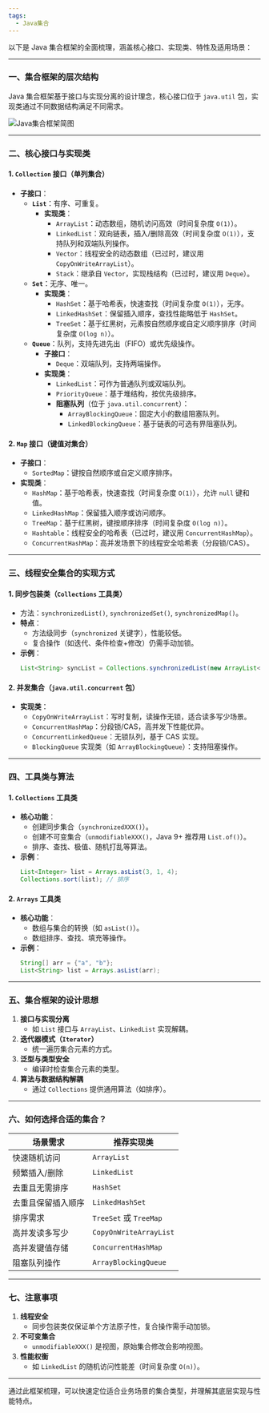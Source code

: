 ```yaml
---
tags:
  - Java集合
---
```

以下是 Java 集合框架的全面梳理，涵盖核心接口、实现类、特性及适用场景：

---

### **一、集合框架的层次结构**
Java 集合框架基于接口与实现分离的设计理念，核心接口位于 `java.util` 包，实现类通过不同数据结构满足不同需求。

![Java集合框架简图](https://i.imgur.com/5GzW6zT.png)

---

### **二、核心接口与实现类**

#### **1. `Collection` 接口（单列集合）**
   - **子接口**：
     - **`List`**：有序、可重复。
       - **实现类**：
         - `ArrayList`：动态数组，随机访问高效（时间复杂度 `O(1)`）。
         - `LinkedList`：双向链表，插入/删除高效（时间复杂度 `O(1)`），支持队列和双端队列操作。
         - `Vector`：线程安全的动态数组（已过时，建议用 `CopyOnWriteArrayList`）。
         - `Stack`：继承自 `Vector`，实现栈结构（已过时，建议用 `Deque`）。
     - **`Set`**：无序、唯一。
       - **实现类**：
         - `HashSet`：基于哈希表，快速查找（时间复杂度 `O(1)`），无序。
         - `LinkedHashSet`：保留插入顺序，查找性能略低于 `HashSet`。
         - `TreeSet`：基于红黑树，元素按自然顺序或自定义顺序排序（时间复杂度 `O(log n)`）。
     - **`Queue`**：队列，支持先进先出（FIFO）或优先级操作。
       - **子接口**：
         - `Deque`：双端队列，支持两端操作。
       - **实现类**：
         - `LinkedList`：可作为普通队列或双端队列。
         - `PriorityQueue`：基于堆结构，按优先级排序。
         - **阻塞队列**（位于 `java.util.concurrent`）：
           - `ArrayBlockingQueue`：固定大小的数组阻塞队列。
           - `LinkedBlockingQueue`：基于链表的可选有界阻塞队列。

#### **2. `Map` 接口（键值对集合）**
   - **子接口**：
     - `SortedMap`：键按自然顺序或自定义顺序排序。
   - **实现类**：
     - `HashMap`：基于哈希表，快速查找（时间复杂度 `O(1)`），允许 `null` 键和值。
     - `LinkedHashMap`：保留插入顺序或访问顺序。
     - `TreeMap`：基于红黑树，键按顺序排序（时间复杂度 `O(log n)`）。
     - `Hashtable`：线程安全的哈希表（已过时，建议用 `ConcurrentHashMap`）。
     - `ConcurrentHashMap`：高并发场景下的线程安全哈希表（分段锁/CAS）。

---

### **三、线程安全集合的实现方式**
#### **1. 同步包装类（`Collections` 工具类）**
   - 方法：`synchronizedList()`, `synchronizedSet()`, `synchronizedMap()`。
   - **特点**：
     - 方法级同步（`synchronized` 关键字），性能较低。
     - 复合操作（如迭代、条件检查+修改）仍需手动加锁。
   - **示例**：
     ```java
     List<String> syncList = Collections.synchronizedList(new ArrayList<>());
     ```

#### **2. 并发集合（`java.util.concurrent` 包）**
   - **实现类**：
     - `CopyOnWriteArrayList`：写时复制，读操作无锁，适合读多写少场景。
     - `ConcurrentHashMap`：分段锁/CAS，高并发下性能优异。
     - `ConcurrentLinkedQueue`：无锁队列，基于 CAS 实现。
     - `BlockingQueue` 实现类（如 `ArrayBlockingQueue`）：支持阻塞操作。

---

### **四、工具类与算法**
#### **1. `Collections` 工具类**
   - **核心功能**：
     - 创建同步集合（`synchronizedXXX()`）。
     - 创建不可变集合（`unmodifiableXXX()`，Java 9+ 推荐用 `List.of()`）。
     - 排序、查找、极值、随机打乱等算法。
   - **示例**：
     ```java
     List<Integer> list = Arrays.asList(3, 1, 4);
     Collections.sort(list); // 排序
     ```

#### **2. `Arrays` 工具类**
   - **核心功能**：
     - 数组与集合的转换（如 `asList()`）。
     - 数组排序、查找、填充等操作。
   - **示例**：
     ```java
     String[] arr = {"a", "b"};
     List<String> list = Arrays.asList(arr);
     ```

---

### **五、集合框架的设计思想**
1. **接口与实现分离**  
   - 如 `List` 接口与 `ArrayList`、`LinkedList` 实现解耦。
2. **迭代器模式（`Iterator`）**  
   - 统一遍历集合元素的方式。
3. **泛型与类型安全**  
   - 编译时检查集合元素的类型。
4. **算法与数据结构解耦**  
   - 通过 `Collections` 提供通用算法（如排序）。

---

### **六、如何选择合适的集合？**
| **场景需求**               | **推荐实现类**               |
|---------------------------|-----------------------------|
| 快速随机访问               | `ArrayList`                 |
| 频繁插入/删除              | `LinkedList`                |
| 去重且无需排序             | `HashSet`                   |
| 去重且保留插入顺序          | `LinkedHashSet`             |
| 排序需求                   | `TreeSet` 或 `TreeMap`      |
| 高并发读多写少             | `CopyOnWriteArrayList`      |
| 高并发键值存储             | `ConcurrentHashMap`         |
| 阻塞队列操作               | `ArrayBlockingQueue`        |

---

### **七、注意事项**
1. **线程安全**  
   - 同步包装类仅保证单个方法原子性，复合操作需手动加锁。
2. **不可变集合**  
   - `unmodifiableXXX()` 是视图，原始集合修改会影响视图。
3. **性能权衡**  
   - 如 `LinkedList` 的随机访问性能差（时间复杂度 `O(n)`）。

---

通过此框架梳理，可以快速定位适合业务场景的集合类型，并理解其底层实现与性能特点。